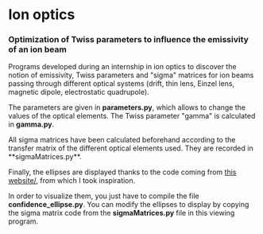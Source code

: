 # Ion optics

### Optimization of Twiss parameters to influence the emissivity of an ion beam

Programs developed during an internship in ion optics to discover the notion of emissivity, Twiss parameters and "sigma" matrices for ion beams passing through different optical systems (drift, thin lens, Einzel lens, magnetic dipole, electrostatic quadrupole).

The parameters are given in **parameters.py**, which allows to change the values of the optical elements. The Twiss parameter "gamma" is calculated in **gamma.py**.

<p>All sigma matrices have been calculated beforehand according to the transfer matrix of the different optical elements used. They are recorded in **sigmaMatrices.py**.</p>

Finally, the ellipses are displayed thanks to the code coming from <a href="https://matplotlib.org/3.1.0/gallery/statistics/confidence_ellipse.html" title="this website">this website/</a>, from which I took inspiration. 

In order to visualize them, you just have to compile the file **confidence_ellipse.py**. You can modify the ellipses to display by copying the sigma matrix code from the **sigmaMatrices.py** file in this viewing program.

